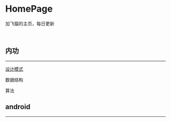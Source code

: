 # HomePage
加飞猫的主页，每日更新

<br/>

## 内功

---

[设计模式](https://github.com/PlusFlyCat/HomePage/blob/main/docs/Design-Pattern.md)

数据结构

算法

## android

---

